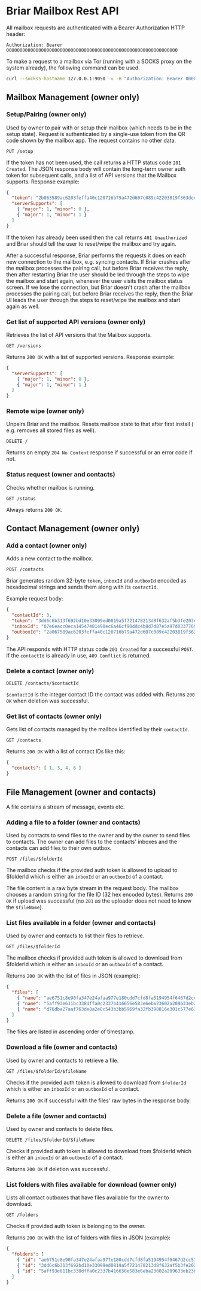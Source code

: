 # Briar Mailbox Rest API

All mailbox requests are authenticated with a Bearer Authorization HTTP header:

    Authorization: Bearer 0000000000000000000000000000000000000000000000000000000000000000

To make a request to a mailbox via Tor (running with a SOCKS proxy on the system already),
the following command can be used.

```bash
curl --socks5-hostname 127.0.0.1:9050 -v -H "Authorization: Bearer 0000000000000000000000000000000000000000000000000000000000000000" http://example.org
```

## Mailbox Management (owner only)


### Setup/Pairing (owner only)

Used by owner to pair with or setup their mailbox (which needs to be in the setup state).
Request is authenticated by a single-use token from the QR code shown by the mailbox app.
The request contains no other data.

```http
PUT /setup
```

If the token has not been used, the call returns a HTTP status code `201 Created`. The
JSON response body will contain the long-term owner auth token for subsequent calls, and
a list of API versions that the Mailbox supports. Response example:

```json
{
  "token": "2b063589ac6203feffa40c120716b79a472d607c089c42203819f363dee3266c",
  "serverSupports": [
    { "major": 1, "minor": 0 },
    { "major": 1, "minor": 1 }
  ]
}
```

If the token has already been used then the call returns `401 Unauthorized` and Briar should tell the user to reset/wipe the mailbox and try again.

After a successful response, Briar performs the requests it does on each new connection to the mailbox, e.g. syncing contacts.
If Briar crashes after the mailbox processes the pairing call, but before Briar receives the reply, then after restarting Briar the user should be led through the steps to wipe the mailbox and start again, whenever the user visits the mailbox status screen.
If we lose the connection, but Briar doesn't crash after the mailbox processes the pairing call, but before Briar receives the reply, then the Briar UI leads the user through the steps to reset/wipe the mailbox and start again as well.

### Get list of supported API versions (owner only)

Retrieves the list of API versions that the Mailbox supports.

```http
GET /versions
```

Returns `200 OK` with a list of supported versions. Response example:

```json
{
  "serverSupports": [
    { "major": 1, "minor": 0 },
    { "major": 1, "minor": 1 }
  ]
}
```

### Remote wipe (owner only)

Unpairs Briar and the mailbox.
Resets mailbox state to that after first install ( e.g. removes all stored files as well).

```http
DELETE /
```

Returns an empty `204 No Content` response if successful or an error code if not.

### Status request (owner and contacts)

Checks whether mailbox is running.

```http
GET /status
```

Always returns `200 OK`.

## Contact Management (owner only)

### Add a contact (owner only)

Adds a new contact to the mailbox.

```http
POST /contacts
```

Briar generates random 32-byte `token`, `inboxId` and `outboxId` encoded as hexadecimal strings
and sends them along with its `contactId`.

Example request body:

```json
{
  "contactId": 3,
  "token": "3dd6c6b313f692bd10e33099ed0819a5f721478213d8f632af5b3fe203e2e222",
  "inboxId": "07e6eacc0eca14547481498ec6a46cf90ddc4b8d7d87e5a97d03377695fae394",
  "outboxId": "2a067589ac6203feffa40c120716b79a472d607c089c42203819f363dee3266c"
}
```

The API responds with HTTP status code `201 Created` for a successful `POST`.
If the `contactId` is already in use, `409 Conflict` is returned.

### Delete a contact  (owner only)

```http
DELETE /contacts/$contactId
```

`$contactId` is the integer contact ID the contact was added with.
Returns `200 OK` when deletion was successful.

### Get list of contacts  (owner only)

Gets list of contacts managed by the mailbox identified by their `contactId`.

```http
GET /contacts
```

Returns `200 OK` with a list of contact IDs like this:

```json
{
  "contacts": [ 1, 3, 4, 6 ]
}
```


## File Management (owner and contacts)

A file contains a stream of message, events etc.

### Adding a file to a folder (owner and contacts)

Used by contacts to send files to the owner and by the owner to send files to contacts.
The owner can add files to the contacts' inboxes and the contacts can add files to their own outbox.

```http
POST /files/$folderId
```

The mailbox checks if the provided auth token is allowed to upload to $folderId
which is either an `inboxId` or an `outboxId` of a contact.

The file content is a raw byte stream in the request body.
The mailbox chooses a random string for the file ID (32 hex encoded bytes).
Returns `200 OK` if upload was successful (no `201` as the uploader does not need to know the `$fileName`).

### List files available in a folder (owner and contacts)

Used by owner and contacts to list their files to retrieve.

```http
GET /files/$folderId
```

The mailbox checks if provided auth token is allowed to download from $folderId
which is either an `inboxId` or an `outboxId` of a contact.

Returns `200 OK` with the list of files in JSON (example):

```json
{
  "files": [
    { "name": "ae6751c8e90fa347e24afaa977e180cdd7cfd8fa5194954f6467d2cc51c87640", "time": 1629816408 },
    { "name": "5aff93e611bc338dffa0c2337b416656e583e6eba23602a209633eb2362e2aa3", "time": 1629816410 },
    { "name": "d76dba27aaf763de8a2e8c543b3bb5969fa32fb398816e301c577e619d4d3232", "time": 1629816418 }
  ]
}
```

The files are listed in ascending order of timestamp.

### Download a file  (owner and contacts)

Used by owner and contacts to retrieve a file.

```http
GET /files/$folderId/$fileName
```

Checks if the provided auth token is allowed to download from `$folderId`
which is either an `inboxId` or an `outboxId` of a contact.

Returns `200 OK` if successful with the files' raw bytes in the response body.

### Delete a file (owner and contacts)

Used by owner and contacts to delete files.

```http
DELETE /files/$folderId/$fileName
```

Checks if provided auth token is allowed to download from $folderId
which is either an `inboxId` or an `outboxId` of a contact.

Returns `200 OK`  if deletion was successful.

### List folders with files available for download (owner only)

Lists all contact outboxes that have files available for the owner to download.

```http
GET /folders
```

Checks if provided auth token is belonging to the owner.

Returns `200 OK`  with the list of folders with files in JSON (example):

```json
{
  "folders": [
    { "id": "ae6751c8e90fa347e24afaa977e180cdd7cfd8fa5194954f6467d2cc51c87640" },
    { "id": "3dd6c6b313f692bd10e33099ed0819a5f721478213d8f632af5b3fe203e2e222" },
    { "id": "5aff93e611bc338dffa0c2337b416656e583e6eba23602a209633eb2362e2aa3" }
  ]
}
```
